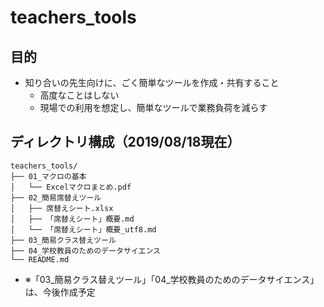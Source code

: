 # teachers_tools
## 目的
- 知り合いの先生向けに、ごく簡単なツールを作成・共有すること
    - 高度なことはしない
    - 現場での利用を想定し、簡単なツールで業務負荷を減らす

## ディレクトリ構成（2019/08/18現在）
```
teachers_tools/
├── 01_マクロの基本
│   └── Excelマクロまとめ.pdf
├── 02_簡易席替えツール
│   ├── 席替えシート.xlsx
│   ├── 「席替えシート」概要.md
│   └── 「席替えシート」概要_utf8.md
├── 03_簡易クラス替えツール
├── 04_学校教員のためのデータサイエンス
└── README.md
```
- ※「03_簡易クラス替えツール」「04_学校教員のためのデータサイエンス」は、今後作成予定
